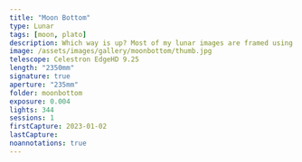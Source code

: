 ```yaml
---
title: "Moon Bottom"
type: Lunar
tags: [moon, plato]
description: Which way is up? Most of my lunar images are framed using the same orientation they were captured, which is fairly arbitrary when considering the camera can be rotated. This image features a large section of the lunar surface dominated by the crater named Plato.
image: /assets/images/gallery/moonbottom/thumb.jpg
telescope: Celestron EdgeHD 9.25
length: "2350mm"
signature: true
aperture: "235mm"
folder: moonbottom
exposure: 0.004
lights: 344
sessions: 1
firstCapture: 2023-01-02 
lastCapture:
noannotations: true
---
```

